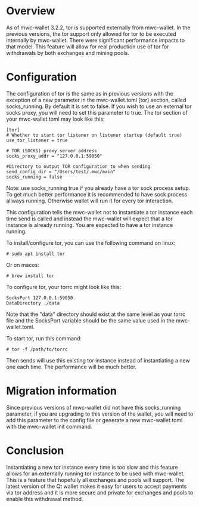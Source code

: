 # Overview #

As of mwc-wallet 3.2.2, tor is supported externally from mwc-wallet. In the previous versions, the tor support only allowed
for tor to be executed internally by mwc-wallet. There were significant performance impacts to that model. This feature will
allow for real production use of tor for withdrawals by both exchanges and mining pools.

# Configuration #

The configuration of tor is the same as in previous versions with the exception of a new parameter in the mwc-wallet.toml
[tor] section, called socks_running. By default it is set to false. If you wish to use an external tor socks proxy, you will
need to set this parameter to true. The tor section of your mwc-wallet.toml may look like this:

```
[tor]
# Whether to start tor listener on listener startup (default true)
use_tor_listener = true

# TOR (SOCKS) proxy server address
socks_proxy_addr = "127.0.0.1:59050"

#Directory to output TOR configuration to when sending
send_config_dir = "/Users/test/.mwc/main"
socks_running = false
```
Note: use socks_running true if you already have a tor sock process setup. To get much better performance it is 
recommended to have sock process allways running. Otherwise wallet will run it for every tor interaction.

This configuration tells the mwc-wallet not to instantiate a tor instance each time send is called and instead the mwc-wallet
will expect that a tor instance is already running. You are expected to have a tor instance running.

To install/configure tor, you can use the following command on linux:

```# sudo apt install tor```

Or on macos:

```# brew install tor```

To configure tor, your torrc might look like this:

```
SocksPort 127.0.0.1:59050
DataDirectory ./data
```

Note that the "data" directory should exist at the same level as your torrc file and the SocksPort variable should be the same
value used in the mwc-wallet.toml.

To start tor, run this command:

```# tor -f /path/to/torrc```

Then sends will use this existing tor instance instead of instantiating a new one each time. The performance will be much
better.

# Migration information #

Since previous versions of mwc-wallet did not have this socks_running parameter, if you are upgrading to this version of the
wallet, you will need to add this parameter to the config file or generate a new mwc-wallet.toml with the mwc-wallet init
command.

# Conclusion #

Instantiating a new tor instance every time is too slow and this feature allows for an externally running tor instance to be
used with mwc-wallet. This is a feature that hopefully all exchanges and pools will support. The latest version of the
Qt wallet makes it easy for users to accept payments via tor address and it is more secure and private for exchanges and pools
to enable this withdrawal method.
